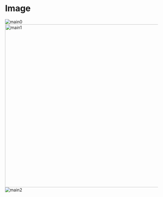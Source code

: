 # Image
![main0](https://github.com/Foohang/Image/assets/72538151/96d93766-e4fa-4a8d-87c9-380df95e02c2)
<img width="540" alt="main1" src="https://github.com/Foohang/Image/assets/72538151/42000ef3-17a0-44eb-8d4c-538282772e7a">
![main2](https://github.com/Foohang/Image/assets/72538151/7185a9a4-6b52-4610-b8e2-c383270f226d)
